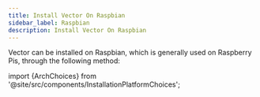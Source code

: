 ```yaml
---
title: Install Vector On Raspbian
sidebar_label: Raspbian
description: Install Vector On Raspbian
---
```


Vector can be installed on Raspbian, which is generally used on Raspberry Pis,
through the following method:

import {ArchChoices} from '@site/src/components/InstallationPlatformChoices';

<ArchChoices arch="ARMv7" docker={true} os="Linux" packageManager="DPKG" />



